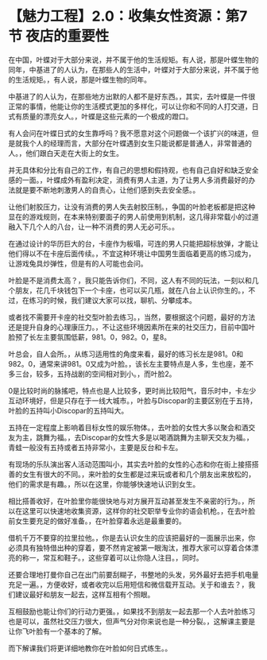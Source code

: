 # 【魅力工程】2.0：收集女性资源：第7节 夜店的重要性

在中国，叶蝶对于大部分来说，并不属于他的生活规矩。有人说，那是叶蝶生物的同年，中基进了的人认为，在那些人的生活中，叶蝶对于大部分来说，并不属于他的生活规矩。，有人说，那是叶蝶生物的同年。

中基进了的人认为，在那些地方出默的人都不是好东西。，其实，去叶蝶是一件很正常的事情，他能让你的生活模式更加的多样化，可以让你和不同的人打交道，日式有质量的漂亮女人。，叶蝶是这些元素的一个极成的蹬口。

有人会问在叶蝶日式的女生靠呼吗？我不愿意对这个问题做一个该扩兴的味道，但是就我个人的经理而言，大部分在叶蝶遇到女生只能说都是普通人，非常普通的人。，他们跟白天走在大街上的女生。

并无具体和分比有自己的工作，有自己的思想和假持观，也有自己自好和缺乏安全感的一面。，叶蝶成外有盈利决定，消费有男人主道，为了让男人多消费最好的办法就是要不断地刺激男人的自责心，让他们感到失去安全感。。

让他们射胶压力，让没有消费的男人失去射胶压制。，争国的叶脸老板都是把这种显在的游戏规则，在本来特别要面子的男人前使用到机制，这几得非常载小的过道融入下几个人的八台，让一种不消费的男人无必可乐。。

在通过设计的华历巨大的台，卡座作为板塌，可连的男人只能把超标放弹，才能让他们得以不在卡座后面传续。，不宜这种环境让中国男生面临着更高的练习成为，让游戏兔具炒弹性，但是有的人可能也会问。

叶脸是不是消费太高？，我只能告诉你们，不同，这人有不同的玩法，一刻以和几个朋友，花几千块钱包下一个卡座，也可以买几瓶，就在八台上认识你生的。，不过，在练习的时候，我们建议大家可以找，聊机、分攀成本。

或者找不需要开卡座的社交型叶脸去练习。，当然，要根据这个问题，最好的方法还是提升自身的心理康压力。，不让这些环境因素所在来的社交压力，目前中国叶脸预了长左主要氛围低薪，981。0，982。0，星8。

叶总会，自人会所。，从练习适用性的角度来看，最好的练习长左是981。0和982。0，通常来讲981。0又成为叶脸。，该长左主要特点是人多，生也座，差不多三台，较多，五持战剧的空间相对到小。，而叶脸2。

0是比较时尚的脉搖吧，特点也是人比较多，更时尚比较阳气，音乐时中，卡左少互动环境好，但是只存在于一线大城市。，叶脸与Discopar的主要区别在于五持，叶脸的五持叫小Discopar的五持叫大。

五持在一定程度上影响着目标女性的娱乐物体。，去叶脸的女性大多以聚会和酒交友为主，跳舞为福。，去Discopar的女性大多是以喝酒跳舞为主聊天交友为福。，青蛙一般没有五持或者五持非常小，主要是反台和卡左。

有现场的乐队演出客人活动范围叫小，其实去叶脸的女性的心态和你在街上接搭搭善的女生有很大的不同。，来叶脸的女生都是过来玩或者和几个朋友出来放松的，他们的需求是有趣。，所以在这里，你能够快速地认识到女生。

相比搭善收好，在叶脸里你能很快地与对方展开互动甚至发生不亲密的行为。，所以在这里可以快速地收集资源，这样你的社交职举专业你的语会机枪。，在去叶脸前女生要充足的做好准备。，在叶脸穿着永远是最重要的。

借机千万不要穿的拉里拉他。，你是去认识女生的应该把最好的一面展示出来，你必须具有独特借出种的穿着，要不然肯定被第一眼淘汰，推荐大家可以穿着合体漂亮的称一，常互和鞋子。，这些穿着可以让你隐人注目。，同时。

还要合理地打曼你自己在出门前要刮糊子，书整地的头发，另外最好去把手机电量充足一遍。，方便收好，或者收完以后用短信和微信载开互动。关于和谁去？，我们建议最好和朋友一起去，这样互相有个照眼。

互相鼓励也能让你们的行动力更强。，如果找不到朋友一起去那一个人去叶脸练习也是可以，虽然社交压力很大，但声气分对你来说也是一种分裂。，这解课主要是让你飞叶脸有一个基本的了解。

而下解课我们将更详细地教你在叶脸如何日式练生。。